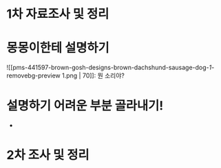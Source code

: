 # 1차 자료조사 및 정리
# 몽몽이한테 설명하기
![[pms-441597-brown-gosh-designs-brown-dachshund-sausage-dog-_1_-removebg-preview 1.png | 70]]: 뭔 소리야?
# 설명하기 어려운 부분 골라내기!
- 
# 2차 조사 및 정리
